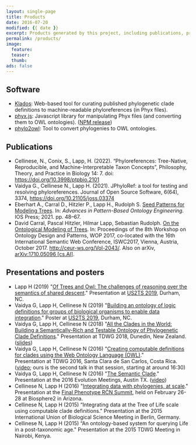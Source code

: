 ```yaml
---
layout: single-page
title: Products
date: 2016-07-20
modified: {{ date }}
excerpt: Products generated by this project, including publications, presentations, software, and data sets.
permalink: /products/
image:
  feature:
  teaser:
  thumb:
ads: false
---
```


## Software

* [Klados](https://github.com/phyloref/klados/): Web-based tool for curating published phylogenetic clade definitions to machine-readable phyloreferences (in Phyx files).
* [phyx.js](https://github.com/phyloref/phyx.js/): Javascript library for manipulating Phyx files (and converting them to OWL ontologies). ([NPM release](https://www.npmjs.com/package/@phyloref/phyx))
* [phylo2owl](https://github.com/phyloref/phylo2owl): Tool to convert phylogenies to OWL ontologies.

## Publications

* Cellinese, N., Conix, S., Lapp, H. (2022). “Phyloreferences: Tree-Native, Reproducible, and Machine-Interpretable Taxon Concepts”,
  Philosophy, Theory, and Practice in Biology 14: 7. doi: <https://doi.org/10.3998/ptpbio.2101>
* Vaidya G., Cellinese N., Lapp H. (2021). JPhyloRef: a tool for testing and resolving phyloreferences.
  Journal of Open Source Software, 6(64), 3374, https://doi.org/10.21105/joss.03374
* Eberhart A., Carral D., Hitzler P., Lapp H., Rudolph S. [Seed Patterns for Modeling Trees](https://daselab.cs.ksu.edu/sites/default/files/Seed_Patterns_for_Modeling_Trees.pdf).
  In: _Advances in Pattern-Based Ontology Engineering._ IOS Press; 2021. pp. 48–67.
* David Carral, Pascal Hitzler, Hilmar Lapp, Sebastian
  Rudolph. [On the Ontological Modeling of Trees](http://ceur-ws.org/Vol-2043/paper-01.pdf). In:
  Proceedings of the 8th Workshop on Ontology Design and Patterns, WOP
  2017, co-located with the 16th International Semantic Web
  Conference, ISWC2017, Vienna, Austria, October 2017. <http://ceur-ws.org/Vol-2043/>. Also on arXiv, [arXiv:1710.05096 [cs.AI]](https://arxiv.org/abs/1710.05096).

## Presentations and posters
* Lapp H (2019) "[Of Trees and Owl: The challenges of reasoning over the semantics of shared descent](https://www.slideshare.net/hlapp/of-trees-and-owl-the-challenges-of-reasoning-over-the-semantics-of-shared-descent/hlapp/of-trees-and-owl-the-challenges-of-reasoning-over-the-semantics-of-shared-descent)." Presentation at [US2TS 2019], Durham, NC.
* Vaidya G, Lapp H, Cellinese N (2019) "[Building an ontology of logic definitions for groups of biological organisms to enable data integration](http://doi.org/10.6084/m9.figshare.7904999)." Poster at [US2TS 2019], Durham, NC.
* Vaidya G, Lapp H, Cellinese N (2018) "[All the Clades in the World: Building a Semantically-Rich and Testable Ontology of Phylogenetic Clade Definitions](https://doi.org/10.3897/biss.2.25776)." Presentation at TDWG 2018, Dunedin, New Zealand. ([slides](https://speakerdeck.com/gaurav/all-the-clades-in-the-world-building-a-semantically-rich-and-testable-ontology-of-phylogenetic-clade-definitions))
* Vaidya G, Lapp H, Cellinese N (2016) "[Creating computable definitions for clades using the Web Ontology Language (OWL)](https://speakerdeck.com/gaurav/creating-computable-definitions-for-clades-using-the-web-ontology-language-owl)."  
  Presentation at TDWG 2016, Santa Clara de San Carlos, Costa Rica. ([video](http://idigbio.adobeconnect.com/p4puo3ev61c/); ours is the second talk in that session, starting at around 16:30)
* Vaidya G, Lapp H, Cellinese N (2016) "[The Semantic Clade](https://speakerdeck.com/gaurav/the-semantic-clade)."
  Presentation at the 2016 Evolution Meetings, Austin TX. ([video](https://www.youtube.com/watch?v=_aNaAQYTNVc))
* Cellinese N, Lapp H (2016) "[Integrating data with phylogenies, at
  scale](http://www.slideshare.net/hlapp/integrating-data-with-phylogenies-at-scale)." Presentation at the [Final Phenotype RCN Summit], held on
  February 26-28 at Biosphere2 in Arizona.
* Cellinese N, Lapp H (2015) “Integrating data at the Tree of Life
  scale using computable clade definitions." Presentation at the 2015
  International Union of Biological Science Meeting in Berlin, Germany.
* Cellinese N, Lapp H (2015) “An ontology-based system for querying
  Life in a post-taxonomic age." Presentation at the 2015 TDWG Meeting
  in Nairobi, Kenya.

[Final Phenotype RCN Summit]: http://www.phenotypercn.org/?p=2782
[US2TS 2019]: http://us2ts.org/2019
